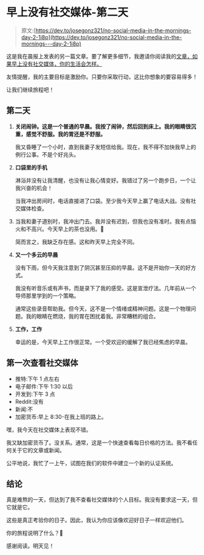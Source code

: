 # 早上没有社交媒体-第二天

> 原文:[https://dev.to/josegonz321/no-social-media-in-the-mornings-day-2-1i8p](https://dev.to/josegonz321/no-social-media-in-the-mornings---day-2-1i8p)

这是我在晨报上发表的另一篇文章。要了解更多细节，我邀请你阅读我的[文章，如果早上没有社交媒体，你的生活会怎样。](https://dev.to/josegonz321/what-would-your-life-be-without-social-media-in-the-morning-1g2l)

友情提醒，我的主要目标是激励你。只要你采取行动，这比你想象的要容易得多！

让我们继续旅程吧！

## [](#day-2)第二天

1.  **关闭闹钟。这是一个普通的早晨。我按了闹钟，然后回到床上。我的眼睛很沉重，感觉不舒服。我的胃还是不舒服。**

    我又昏睡了一个小时，直到我妻子发短信给我。现在，我不得不加快我早上的例行公事。不是个好兆头。

2.  **口袋里的手机**

    淋浴并没有让我清醒，也没有让我心情变好。我错过了另一个跑步日，一个让我兴奋的机会！

    当我冲出房间时，电话直接进了口袋。至少我今天早上赢了电话大战。没有社交媒体检查。

3.  当我和妻子道别时，我冲出门去。我并没有迟到，但我也没有准时。我有点恼火和不高兴。今天早上的茶也没用。🍵

    简而言之，我缺乏存在感。这和昨天早上完全不同。

4.  **又一个多云的早晨**

    没有下雨，但今天我注意到了阴沉甚至压抑的早晨。这不是开始你一天的好方式。

    我没有听音乐或有声书，而是录下了我的感受。这是宣泄疗法。几年前从一个导师那里学到的一个策略。

    通常这些录音帮助我。但今天，这不是一个情绪或精神问题。这是一个物理问题。我的眼睛在燃烧，我的胃在困扰着我。非常糟糕的组合。

5.  **工作，工作**

    幸运的是，今天早上工作很正常。一个受欢迎的缓解了我已经焦虑的早晨。

## [](#first-time-checking-social-media)第一次查看社交媒体

*   推特:下午 1 点左右
*   电子邮件:下午 1:30 以后
*   开发到:下午 3 点
*   Reddit:没有
*   新闻:不
*   加密货币:早上 8:30-在我上班的路上。

嘿，我今天在社交媒体上表现不错。

我又缺加密货币了。没关系。通常，这是一个快速查看每日价格的方法。我不看任何关于它的文章或新闻。

公平地说，我忙了一上午，试图在我们的软件中建立一个新的认证系统。

## [](#conclusion)结论

真是难熬的一天，但达到了我不查看社交媒体的个人目标。我没有要求这一天，但它就是它。

这些是真正考验你的日子。因此，我认为你应该像欢迎好日子一样欢迎他们。

你的旅程说明了什么？🙂

感谢阅读。明天见！